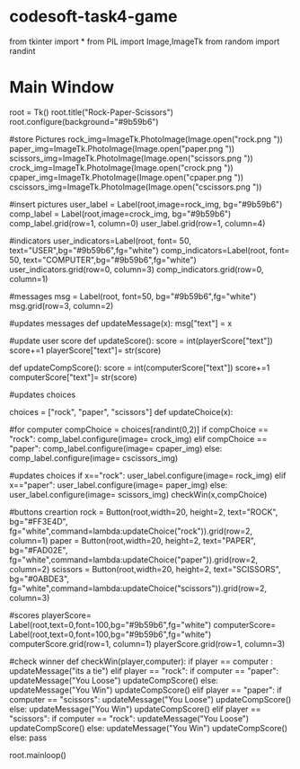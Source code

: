 # codesoft-task4-game


from tkinter import *
from PIL import Image,ImageTk
from random import randint


# Main Window
root = Tk()
root.title("Rock-Paper-Scissors")
root.configure(background="#9b59b6")


#store Pictures
rock_img=ImageTk.PhotoImage(Image.open("rock.png "))
paper_img=ImageTk.PhotoImage(Image.open("paper.png "))
scissors_img=ImageTk.PhotoImage(Image.open("scissors.png "))
crock_img=ImageTk.PhotoImage(Image.open("crock.png "))
cpaper_img=ImageTk.PhotoImage(Image.open("cpaper.png "))
cscissors_img=ImageTk.PhotoImage(Image.open("cscissors.png "))


#insert pictures
user_label = Label(root,image=rock_img, bg="#9b59b6")
comp_label = Label(root,image=crock_img, bg="#9b59b6")
comp_label.grid(row=1, column=0)
user_label.grid(row=1, column=4)


#indicators
user_indicators=Label(root, font= 50, text="USER",bg="#9b59b6",fg="white")
comp_indicators=Label(root, font= 50, text="COMPUTER",bg="#9b59b6",fg="white")
user_indicators.grid(row=0, column=3)
comp_indicators.grid(row=0, column=1)


#messages
msg = Label(root, font=50, bg="#9b59b6",fg="white")
msg.grid(row=3, column=2)

#updates messages
def updateMessage(x):
    msg["text"] = x

#update user score
def updateScore():
    score = int(playerScore["text"])
    score+=1
    playerScore["text"]= str(score)

def updateCompScore():
    score = int(computerScore["text"])
    score+=1
    computerScore["text"]= str(score)


#updates choices

choices = ["rock", "paper", "scissors"]
def updateChoice(x):

#for computer
    compChoice = choices[randint(0,2)]
    if compChoice == "rock":
        comp_label.configure(image= crock_img)
    elif compChoice == "paper":
        comp_label.configure(image= cpaper_img)
    else:
        comp_label.configure(image= cscissors_img)



#updates choices
    if x=="rock":
        user_label.configure(image= rock_img)
    elif x=="paper":
        user_label.configure(image= paper_img)
    else:
        user_label.configure(image= scissors_img)
    checkWin(x,compChoice)




#buttons creartion
rock = Button(root,width=20, height=2, text="ROCK", bg="#FF3E4D", fg="white",command=lambda:updateChoice("rock")).grid(row=2, column=1)
paper = Button(root,width=20, height=2, text="PAPER", bg="#FAD02E", fg="white",command=lambda:updateChoice("paper")).grid(row=2, column=2)
scissors = Button(root,width=20, height=2, text="SCISSORS", bg="#0ABDE3", fg="white",command=lambda:updateChoice("scissors")).grid(row=2, column=3)



#scores
playerScore= Label(root,text=0,font=100,bg="#9b59b6",fg="white")
computerScore= Label(root,text=0,font=100,bg="#9b59b6",fg="white")
computerScore.grid(row=1, column=1)
playerScore.grid(row=1, column=3)


#check winner
def checkWin(player,computer):
    if player == computer :
        updateMessage("its a tie")
    elif player == "rock":
        if computer == "paper":
            updateMessage("You Loose")
            updateCompScore()
        else:
            updateMessage("You Win")
            updateCompScore()
    elif player == "paper":
        if computer == "scissors":
            updateMessage("You Loose")
            updateCompScore()
        else:
            updateMessage("You Win")
            updateCompScore()
    elif player == "scissors":
        if computer == "rock":
            updateMessage("You Loose")
            updateCompScore()
        else:
            updateMessage("You Win")
            updateCompScore()
    else:
        pass

root.mainloop()
